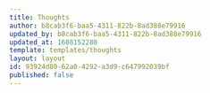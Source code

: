 ```yaml
---
title: Thoughts
author: b8cab3f6-baa5-4311-822b-8ad388e79916
updated_by: b8cab3f6-baa5-4311-822b-8ad388e79916
updated_at: 1608152280
template: templates/thoughts
layout: layout
id: 93924d80-62a0-4292-a3d9-c647992039bf
published: false
---
```

